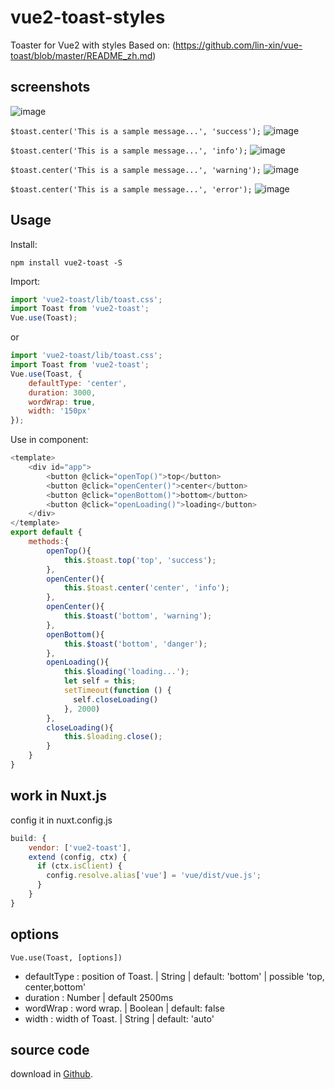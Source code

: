# vue2-toast-styles
Toaster for Vue2 with styles
Based on: (https://github.com/lin-xin/vue-toast/blob/master/README_zh.md)

## screenshots
![image](https://raw.githubusercontent.com/AndresCL/vue-toast/master/screenshots/1.gif)

```$toast.center('This is a sample message...', 'success');```
![image](https://raw.githubusercontent.com/AndresCL/vue-toast/master/screenshots/success.png)

```$toast.center('This is a sample message...', 'info');```
![image](https://raw.githubusercontent.com/AndresCL/vue-toast/master/screenshots/info.png)

```$toast.center('This is a sample message...', 'warning');```
![image](https://raw.githubusercontent.com/AndresCL/vue-toast/master/screenshots/warning.png)

```$toast.center('This is a sample message...', 'error');```
![image](https://raw.githubusercontent.com/AndresCL/vue-toast/master/screenshots/error.png)

## Usage
Install:

```
npm install vue2-toast -S
```
Import:

```javascript
import 'vue2-toast/lib/toast.css';
import Toast from 'vue2-toast';
Vue.use(Toast);
```
or
```javascript
import 'vue2-toast/lib/toast.css';
import Toast from 'vue2-toast';
Vue.use(Toast, {
    defaultType: 'center',
    duration: 3000,
    wordWrap: true,
    width: '150px'
});
```

Use in component:

```javascript
<template>
    <div id="app">
        <button @click="openTop()">top</button>
        <button @click="openCenter()">center</button>
        <button @click="openBottom()">bottom</button>
		<button @click="openLoading()">loading</button>
    </div>
</template>
export default {
    methods:{
        openTop(){
            this.$toast.top('top', 'success');
        },
        openCenter(){
            this.$toast.center('center', 'info');
        },
        openCenter(){
            this.$toast('bottom', 'warning');  
        },
        openBottom(){
            this.$toast('bottom', 'danger');  
        },
        openLoading(){
            this.$loading('loading...');
			let self = this;
	        setTimeout(function () {
	          self.closeLoading()
	        }, 2000)
        },
        closeLoading(){
            this.$loading.close();
        }
    }
}
```
## work in Nuxt.js
config it in nuxt.config.js

```js
build: {
	vendor: ['vue2-toast'],
	extend (config, ctx) {
	  if (ctx.isClient) {
	    config.resolve.alias['vue'] = 'vue/dist/vue.js';
	  }
	}
}
```

## options

    Vue.use(Toast, [options])

- defaultType : position of Toast. | String | default: 'bottom' | possible 'top, center,bottom'
- duration : Number | default 2500ms
- wordWrap : word wrap. | Boolean | default: false
- width : width of Toast. | String | default: 'auto'

## source code
download in [Github](https://github.com/AndresCL/vue-toast-with-styles).